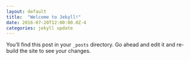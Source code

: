 ```yaml
---
layout: default
title:  "Welcome to Jekyll!"
date: 2016-07-20T12:00:00.0Z-4
categories: jekyll update
---
```

You’ll find this post in your `_posts` directory. Go ahead and edit it and re-build the site to see your changes.